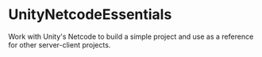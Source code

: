 # UnityNetcodeEssentials
Work with Unity's Netcode to build a simple project and use as a reference for other server-client projects.
